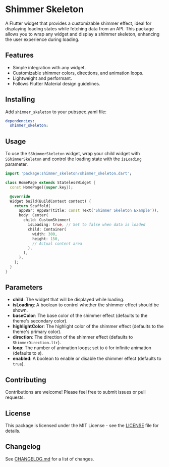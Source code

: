 # Shimmer Skeleton

A Flutter widget that provides a customizable shimmer effect, ideal for displaying loading states
while fetching data from an API. This package allows you to wrap any widget and display a shimmer
skeleton, enhancing the user experience during loading.

## Features

- Simple integration with any widget.
- Customizable shimmer colors, directions, and animation loops.
- Lightweight and performant.
- Follows Flutter Material design guidelines.

## Installing

Add `shimmer_skeleton` to your pubspec.yaml file:

```yaml
dependencies:
  shimmer_skeleton:
```

## Usage

To use the `SShimmerSkeleton` widget, wrap your child widget with `SShimmerSkeleton` and control the
loading state with the `isLoading` parameter.

```dart
import 'package:shimmer_skeleton/shimmer_skeleton.dart';
```

```dart
class HomePage extends StatelessWidget {
  const HomePage({super.key});

  @override
  Widget build(BuildContext context) {
    return Scaffold(
      appBar: AppBar(title: const Text('Shimmer Skeleton Example')),
      body: Center(
        child: CustomShimmer(
          isLoading: true, // Set to false when data is loaded
          child: Container(
            width: 300,
            height: 150,
            // Actual content area
          ),
        ),
      ),
    );
  }
}

```

## Parameters

- **child**: The widget that will be displayed while loading.
- **isLoading**: A boolean to control whether the shimmer effect should be shown.
- **baseColor**: The base color of the shimmer effect (defaults to the theme's secondary color).
- **highlightColor**: The highlight color of the shimmer effect (defaults to the theme's primary
  color).
- **direction**: The direction of the shimmer effect (defaults to `ShimmerDirection.ltr`).
- **loop**: The number of animation loops; set to `0` for infinite animation (defaults to `0`).
- **enabled**: A boolean to enable or disable the shimmer effect (defaults to `true`).

## Contributing

Contributions are welcome! Please feel free to submit issues or pull requests.

## License

This package is licensed under the MIT License - see the [LICENSE](LICENSE) file for details.

## Changelog

See [CHANGELOG.md](CHANGELOG.md) for a list of changes.